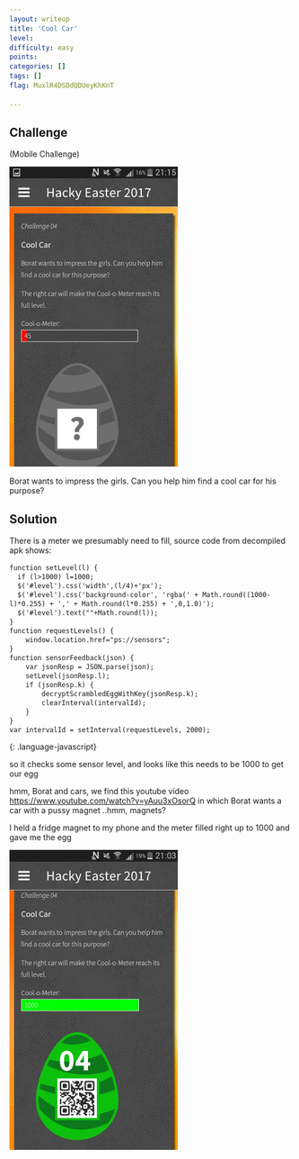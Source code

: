 ```yaml
---
layout: writeup
title: 'Cool Car'
level:
difficulty: easy
points:
categories: []
tags: []
flag: MuxlR4DSDdQDUeyKhKnT

---
```

## Challenge

(Mobile Challenge)

![](writeupfiles/egg4_challenge.jpg)

Borat wants to impress the girls. Can you help him find a cool car for
his purpose?

## Solution

There is a meter we presumably need to fill, source code from decompiled
apk shows:

    function setLevel(l) {
      if (l>1000) l=1000;
      $('#level').css('width',(l/4)+'px');
      $('#level').css('background-color', 'rgba(' + Math.round((1000-l)*0.255) + ',' + Math.round(l*0.255) + ',0,1.0)');
      $('#level').text(""+Math.round(l));
    }
    function requestLevels() {
        window.location.href="ps://sensors";
    }
    function sensorFeedback(json) {
        var jsonResp = JSON.parse(json);
        setLevel(jsonResp.l);
        if (jsonResp.k) {
            decryptScrambledEggWithKey(jsonResp.k);
            clearInterval(intervalId);
        }
    }
    var intervalId = setInterval(requestLevels, 2000);
{: .language-javascript}

so it checks some sensor level, and looks like this needs to be 1000 to
get our egg

hmm, Borat and cars, we find this youtube video
https://www.youtube.com/watch?v=yAuu3xOsorQ
in which Borat wants a car with a pussy magnet ..hmm, magnets?

I held a fridge magnet to my phone and the meter filled right up to 1000
and gave me the egg

![](writeupfiles/egg4_screenshot.jpg)

